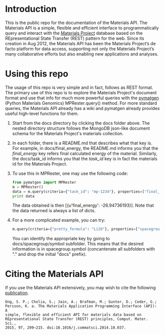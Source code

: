 # Introduction

This is the public repo for the documentation of the Materials API. The 
Materials API is a simple, flexible and efficient interface to programmatically
query and interact with the [Materials Project](https://www.materialsproject.org)
database based on the REpresentational State Transfer (REST) pattern for the
web. Since its creation in Aug 2012, the Materials API has been the Materials
Project’s de facto platform for data access, supporting not only the Materials
Project’s many collaborative efforts but also enabling new applications and
analyses.

# Using this repo

The usage of this repo is very simple and in fact, follows as REST format. The
primary use of this repo is to explore the Materials Project's document format
and use that info for much more powerful queries with the 
[pymatgen](http://www.pymatgen.org) (Python Materials Genomics) MPRester.query()
method. For more standard queries, the Materials API already has a wiki and
pymatgen already provides useful high-level functions for them.

1. Start from the docs directory by clicking the docs folder above.
   The nested directory structure follows the MongoDB json-like document schema
   for the Materials Project's materials collection.
2. In each folder, there is a README.md that describes what that key is. For
   example, in docs/final_energy, the README.md informs you that the 
   *final_energy* key refers final calculated energy of the material.
   Similarly, the docs/task_id informs you that the *task_id* key is in fact the
   materials id for the Materials Project.
3. To use this in MPRester, one may use the following code:

	```python
	from pymatgen import MPRester
	m = MPRester()
	data = m.query(criteria={"task_id": "mp-1234"}, properties=["final_energy"])
	print data
	```

   The data obtained is then [{u'final_energy': -26.94736193}]. Note that the
   data returned is always a list of dicts.
4. For a more complicated example, you can try:

	```python
	m.query(criteria={"pretty_formula": "Li2O"}, properties=["spacegroup.symbol"])
	```

   You can identify the appropriate key by going to docs/spacegroup/symbol
   subfolder. This means that the desired information is in spacegroup.symbol
   (concantenate all subfolders with "." and drop the initial "docs" prefix).

# Citing the Materials API

If you use the Materials API extensively, you may wish to cite the following 
[publication](http://dx.doi.prg/10.1016/j.commatsci.2014.10.037).

	Ong, S. P.; Cholia, S.; Jain, A.; Brafman, M.; Gunter, D.; Ceder, G.; 
	Persson, K. a. The Materials Application Programming Interface (API): A 
	simple, flexible and efficient API for materials data based on
	REpresentational State Transfer (REST) principles, Comput. Mater. Sci.,
	2015, 97, 209–215. doi:10.1016/j.commatsci.2014.10.037.
